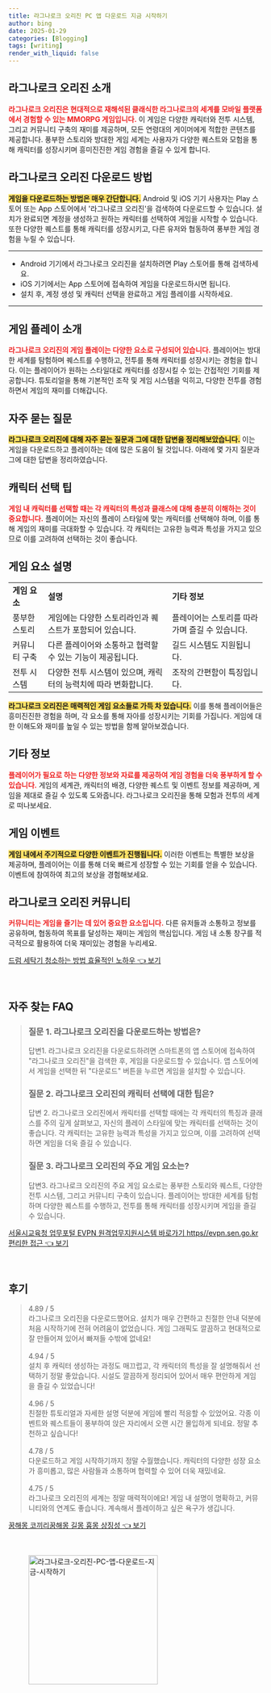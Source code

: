 ```yaml
---
title: 라그나로크 오리진 PC 앱 다운로드 지금 시작하기
author: bing
date: 2025-01-29
categories: [Blogging]
tags: [writing]
render_with_liquid: false
---
```



<h2 id='라그나로크_오리진_소개'>라그나로크 오리진 소개</h2>

<p><b><span style="color: #ee2323;">라그나로크 오리진은 현대적으로 재해석된 클래식한 라그나로크의 세계를 모바일 플랫폼에서 경험할 수 있는 MMORPG 게임입니다.</span></b> 이 게임은 다양한 캐릭터와 전투 시스템, 그리고 커뮤니티 구축의 재미를 제공하며, 모든 연령대의 게이머에게 적합한 콘텐츠를 제공합니다. 풍부한 스토리와 방대한 게임 세계는 사용자가 다양한 퀘스트와 모험을 통해 캐릭터를 성장시키며 흥미진진한 게임 경험을 즐길 수 있게 합니다.</p>

<h2 id='다운로드_방법'>라그나로크 오리진 다운로드 방법</h2>

<p><b><span style="background-color: #ffe066;">게임을 다운로드하는 방법은 매우 간단합니다.</span></b> Android 및 iOS 기기 사용자는 Play 스토어 또는 App 스토어에서 '라그나로크 오리진'을 검색하여 다운로드할 수 있습니다. 설치가 완료되면 계정을 생성하고 원하는 캐릭터를 선택하여 게임을 시작할 수 있습니다. 또한 다양한 퀘스트를 통해 캐릭터를 성장시키고, 다른 유저와 협동하여 풍부한 게임 경험을 누릴 수 있습니다.</p>

<hr />

<ul>
    <li>Android 기기에서 라그나로크 오리진을 설치하려면 Play 스토어를 통해 검색하세요.</li>
    <li>iOS 기기에서는 App 스토어에 접속하여 게임을 다운로드하시면 됩니다.</li>
    <li>설치 후, 계정 생성 및 캐릭터 선택을 완료하고 게임 플레이를 시작하세요.</li>
</ul>

<hr />

<h2 id='게임_플레이_소개'>게임 플레이 소개</h2>

<p><b><span style="color: #ee2323;">라그나로크 오리진의 게임 플레이는 다양한 요소로 구성되어 있습니다.</span></b> 플레이어는 방대한 세계를 탐험하며 퀘스트를 수행하고, 전투를 통해 캐릭터를 성장시키는 경험을 합니다. 이는 플레이어가 원하는 스타일대로 캐릭터를 성장시킬 수 있는 간접적인 기회를 제공합니다. 튜토리얼을 통해 기본적인 조작 및 게임 시스템을 익히고, 다양한 전투를 경험하면서 게임의 재미를 더해갑니다.</p>

<h2 id='자주_묻는_질문'>자주 묻는 질문</h2>

<p><b><span style="background-color: #ffe066;">라그나로크 오리진에 대해 자주 묻는 질문과 그에 대한 답변을 정리해보았습니다.</span></b> 이는 게임을 다운로드하고 플레이하는 데에 많은 도움이 될 것입니다. 아래에 몇 가지 질문과 그에 대한 답변을 정리하였습니다.</p>

<h2 id='캐릭터_선택_팁'>캐릭터 선택 팁</h2>

<p><b><span style="color: #ee2323;">게임 내 캐릭터를 선택할 때는 각 캐릭터의 특성과 클래스에 대해 충분히 이해하는 것이 중요합니다.</span></b> 플레이어는 자신의 플레이 스타일에 맞는 캐릭터를 선택해야 하며, 이를 통해 게임의 재미를 극대화할 수 있습니다. 각 캐릭터는 고유한 능력과 특성을 가지고 있으므로 이를 고려하여 선택하는 것이 좋습니다.</p>

<h2 id='게임_요소_설명'>게임 요소 설명</h2>

<table>
    <tr>
        <td><b>게임 요소</b></td>
        <td><b>설명</b></td>
        <td><b>기타 정보</b></td>
    </tr>
    <tr>
        <td>풍부한 스토리</td>
        <td>게임에는 다양한 스토리라인과 퀘스트가 포함되어 있습니다.</td>
        <td>플레이어는 스토리를 따라가며 즐길 수 있습니다.</td>
    </tr>
    <tr>
        <td>커뮤니티 구축</td>
        <td>다른 플레이어와 소통하고 협력할 수 있는 기능이 제공됩니다.</td>
        <td>길드 시스템도 지원됩니다.</td>
    </tr>
    <tr>
        <td>전투 시스템</td>
        <td>다양한 전투 시스템이 있으며, 캐릭터의 능력치에 따라 변화합니다.</td>
        <td>조작의 간편함이 특징입니다.</td>
    </tr>
</table>

<p><b><span style="background-color: #ffe066;">라그나로크 오리진은 매력적인 게임 요소들로 가득 차 있습니다.</span></b> 이를 통해 플레이어들은 흥미진진한 경험을 하며, 각 요소를 통해 자아를 성장시키는 기회를 가집니다. 게임에 대한 이해도와 재미를 높일 수 있는 방법을 함께 알아보겠습니다.</p>

<h2 id='기타_정보'>기타 정보</h2>

<p><b><span style="color: #ee2323;">플레이어가 필요로 하는 다양한 정보와 자료를 제공하여 게임 경험을 더욱 풍부하게 할 수 있습니다.</span></b> 게임의 세계관, 캐릭터의 배경, 다양한 퀘스트 및 이벤트 정보를 제공하며, 게임을 제대로 즐길 수 있도록 도와줍니다. 라그나로크 오리진을 통해 모험과 전투의 세계로 떠나보세요.</p>

<h2 id='게임_이벤트'>게임 이벤트</h2>

<p><b><span style="background-color: #ffe066;">게임 내에서 주기적으로 다양한 이벤트가 진행됩니다.</span></b> 이러한 이벤트는 특별한 보상을 제공하며, 플레이어는 이를 통해 더욱 빠르게 성장할 수 있는 기회를 얻을 수 있습니다. 이벤트에 참여하여 최고의 보상을 경험해보세요.</p>

<h2 id='라그나로크_오리진_커뮤니티'>라그나로크 오리진 커뮤니티</h2>

<p><b><span style="color: #ee2323;">커뮤니티는 게임을 즐기는 데 있어 중요한 요소입니다.</span></b> 다른 유저들과 소통하고 정보를 공유하며, 협동하여 목표를 달성하는 재미는 게임의 핵심입니다. 게임 내 소통 창구를 적극적으로 활용하여 더욱 재미있는 경험을 누리세요.</p>


<p><a class="click-button" title="드럼 세탁기 청소하는 방법 효율적인 노하우" href="https://blackassets.github.io/posts/%EB%93%9C%EB%9F%BC-%EC%84%B8%ED%83%81%EA%B8%B0-%EC%B2%AD%EC%86%8C%ED%95%98%EB%8A%94-%EB%B0%A9%EB%B2%95-%ED%9A%A8%EC%9C%A8%EC%A0%81%EC%9D%B8-%EB%85%B8%ED%95%98%EC%9A%B0/" rel="dofollow">드럼 세탁기 청소하는 방법 효율적인 노하우 👈 보기</a></p><br>
<h2 id='자주_찾는_FAQ'>자주 찾는 FAQ</h2>
<div itemscope="" itemtype="https://schema.org/FAQPage"> 
<blockquote> 
<div itemscope="" itemprop="mainEntity" itemtype="https://schema.org/Question"> 
<h3 itemprop="name">질문 1. 라그나로크 오리진을 다운로드하는 방법은?</h3> 
<div itemscope="" itemprop="acceptedAnswer" itemtype="https://schema.org/Answer"> 
<span itemprop="text"> 
<p>답변1. 라그나로크 오리진을 다운로드하려면 스마트폰의 앱 스토어에 접속하여 "라그나로크 오리진"을 검색한 후, 게임을 다운로드할 수 있습니다. 앱 스토어에서 게임을 선택한 뒤 "다운로드" 버튼을 누르면 게임을 설치할 수 있습니다.</p> 
</span> 
</div> 
</div> 
<div itemscope="" itemprop="mainEntity" itemtype="https://schema.org/Question"> 
<h3 itemprop="name">질문 2. 라그나로크 오리진의 캐릭터 선택에 대한 팁은?</h3> 
<div itemscope="" itemprop="acceptedAnswer" itemtype="https://schema.org/Answer"> 
<span itemprop="text"> 
<p>답변 2. 라그나로크 오리진에서 캐릭터를 선택할 때에는 각 캐릭터의 특징과 클래스를 주의 깊게 살펴보고, 자신의 플레이 스타일에 맞는 캐릭터를 선택하는 것이 좋습니다. 각 캐릭터는 고유한 능력과 특성을 가지고 있으며, 이를 고려하여 선택하면 게임을 더욱 즐길 수 있습니다.</p> 
</span> 
</div> 
</div> 
<div itemscope="" itemprop="mainEntity" itemtype="https://schema.org/Question"> 
<h3 itemprop="name">질문 3. 라그나로크 오리진의 주요 게임 요소는?</h3> 
<div itemscope="" itemprop="acceptedAnswer" itemtype="https://schema.org/Answer"> 
<span itemprop="text"> 
<p>답변3. 라그나로크 오리진의 주요 게임 요소로는 풍부한 스토리와 퀘스트, 다양한 전투 시스템, 그리고 커뮤니티 구축이 있습니다. 플레이어는 방대한 세계를 탐험하며 다양한 퀘스트를 수행하고, 전투를 통해 캐릭터를 성장시키며 게임을 즐길 수 있습니다.</p> 
</span> 
</div> 
</div> 
</blockquote> 
</div>
<p><a class="click-button" title="서울시교육청 업무포털 EVPN 원격업무지원시스템 바로가기 https//evpn.sen.go.kr 편리한 접근" href="https://blackassets.github.io/posts/%EC%84%9C%EC%9A%B8%EC%8B%9C%EA%B5%90%EC%9C%A1%EC%B2%AD-%EC%97%85%EB%AC%B4%ED%8F%AC%ED%84%B8-EVPN-%EC%9B%90%EA%B2%A9%EC%97%85%EB%AC%B4%EC%A7%80%EC%9B%90%EC%8B%9C%EC%8A%A4%ED%85%9C-%EB%B0%94%EB%A1%9C%EA%B0%80%EA%B8%B0-httpsevpn.sen.go.kr-%ED%8E%B8%EB%A6%AC%ED%95%9C-%EC%A0%91%EA%B7%BC/" rel="dofollow">서울시교육청 업무포털 EVPN 원격업무지원시스템 바로가기 https//evpn.sen.go.kr 편리한 접근 👈 보기</a></p><br>
<h2 id='후기'>후기</h2>
<div itemscope itemtype="https://schema.org/Product">
  <blockquote>
  <div itemprop="review" itemscope itemtype="https://schema.org/Review">
      <div itemprop="reviewRating" itemscope itemtype="https://schema.org/Rating"> <span itemprop="ratingValue">4.89</span> / <span itemprop="bestRating">5</span> </div>
      <span itemprop="reviewBody">라그나로크 오리진을 다운로드했어요. 설치가 매우 간편하고 친절한 안내 덕분에 처음 시작하기에 전혀 어려움이 없었습니다. 게임 그래픽도 깔끔하고 현대적으로 잘 만들어져 있어서 빠져들 수밖에 없네요!</span>
  </div>
  <br>
  <div itemprop="review" itemscope itemtype="https://schema.org/Review">
      <div itemprop="reviewRating" itemscope itemtype="https://schema.org/Rating"> <span itemprop="ratingValue">4.94</span> / <span itemprop="bestRating">5</span> </div>
      <span itemprop="reviewBody">설치 후 캐릭터 생성하는 과정도 매끄럽고, 각 캐릭터의 특성을 잘 설명해줘서 선택하기 정말 좋았습니다. 시설도 깔끔하게 정리되어 있어서 매우 편안하게 게임을 즐길 수 있었습니다!</span>
  </div>
  <br>
  <div itemprop="review" itemscope itemtype="https://schema.org/Review">
      <div itemprop="reviewRating" itemscope itemtype="https://schema.org/Rating"> <span itemprop="ratingValue">4.96</span> / <span itemprop="bestRating">5</span> </div>
      <span itemprop="reviewBody">친절한 튜토리얼과 자세한 설명 덕분에 게임에 빨리 적응할 수 있었어요. 각종 이벤트와 퀘스트들이 풍부하여 앉은 자리에서 오랜 시간 몰입하게 되네요. 정말 추천하고 싶습니다!</span>
  </div>
  <br>
  <div itemprop="review" itemscope itemtype="https://schema.org/Review">
      <div itemprop="reviewRating" itemscope itemtype="https://schema.org/Rating"> <span itemprop="ratingValue">4.78</span> / <span itemprop="bestRating">5</span> </div>
      <span itemprop="reviewBody">다운로드하고 게임 시작하기까지 정말 수월했습니다. 캐릭터의 다양한 성장 요소가 흥미롭고, 많은 사람들과 소통하며 협력할 수 있어 더욱 재밌네요.</span>
  </div>
  <br>
  <div itemprop="review" itemscope itemtype="https://schema.org/Review">
      <div itemprop="reviewRating" itemscope itemtype="https://schema.org/Rating"> <span itemprop="ratingValue">4.75</span> / <span itemprop="bestRating">5</span> </div>
      <span itemprop="reviewBody">라그나로크 오리진의 세계는 정말 매력적이에요! 게임 내 설명이 명확하고, 커뮤니티와의 연계도 좋습니다. 계속해서 플레이하고 싶은 욕구가 생깁니다.</span>
  </div>
  </blockquote>
</div>
<p><a class="click-button" title="꿈해몽 코끼리꿈해몽 길몽 흉몽 상징성" href="https://blackassets.github.io/posts/%EA%BF%88%ED%95%B4%EB%AA%BD-%EC%BD%94%EB%81%BC%EB%A6%AC%EA%BF%88%ED%95%B4%EB%AA%BD-%EA%B8%B8%EB%AA%BD-%ED%9D%89%EB%AA%BD-%EC%83%81%EC%A7%95%EC%84%B1/" rel="dofollow">꿈해몽 코끼리꿈해몽 길몽 흉몽 상징성 👈 보기</a></p><br>
<figure class="image"><img src="https://blackassets.github.io/assets/img/thumbnail/라그나로크-오리진-PC-앱-다운로드-지금-시작하기.webp" alt="라그나로크-오리진-PC-앱-다운로드-지금-시작하기" width="256" height="256"></figure>